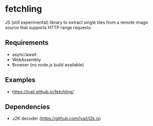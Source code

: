 # fetchling

JS (still experimental) library to extract single tiles from a remote image source that supports HTTP range requests.

## Requirements

* async/await
* WebAssembly
* Browser (no node.js build available)

## Examples

* https://jvail.github.io/fetchling/

## Dependencies

* J2K decoder (https://github.com/jvail/j2k.js)
